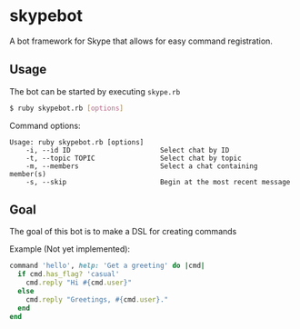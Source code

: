 # skypebot

A bot framework for Skype that allows for easy command registration.

## Usage

The bot can be started by executing `skype.rb`

```sh
$ ruby skypebot.rb [options]
```

Command options:

```
Usage: ruby skypebot.rb [options]
    -i, --id ID                      Select chat by ID
    -t, --topic TOPIC                Select chat by topic
    -m, --members                    Select a chat containing member(s)
    -s, --skip                       Begin at the most recent message
```

## Goal
The goal of this bot is to make a DSL for creating commands

Example (Not yet implemented):
```ruby
command 'hello', help: 'Get a greeting' do |cmd|
  if cmd.has_flag? 'casual'
    cmd.reply "Hi #{cmd.user}"
  else
    cmd.reply "Greetings, #{cmd.user}."
  end
end
```
